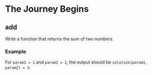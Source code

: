 # The Journey Begins

## add

Write a function that returns the sum of two numbers.

### Example

For `param1 = 1` and `param2 = 2`, the output should be `solution(param1, param2) = 3`.
